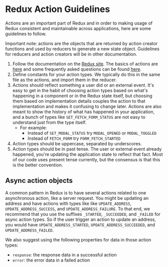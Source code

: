 # Redux Action Guidelines

Actions are an important part of Redux and in order to making usage of Redux consistent and maintainable across applications, here are some guidelines to follow.

Important note: actions are the objects that are returned by action creator functions and used by reducers to generate a new state object. Guidelines for reducers and action creators will be in other documentation.

1. Follow the documentation on the [Redux site](https://redux.js.org). The basics of actions are [here](https://redux.js.org/basics/actions) and some frequently asked questions can be found [here](https://redux.js.org/faq/actions).
2. Define constants for your action types. We typically do this in the same file as the actions, and import them in the reducer.
3. Actions should reflect something a user did or an external event. It's easy to get in the habit of choosing action types based on what's happening in a component or in the Redux state itself, but choosing them based on implementation details couples the action to that implementation and makes it confusing to change later. Actions are also meant to show the history of what has happened in your application, and a bunch of types like `SET_FETCH_FORM_STATUS` are not easy to understand just from the type itself.
   - For example:
      - Instead of `SET_MODAL_STATUS` try `MODAL_OPENED` or `MODAL_TOGGLED`
      - Instead of `FETCH_FORM` try `FORM_FETCH_STARTED`
4. Action types should be uppercase, separated by underscores.
4. Action types should be in past tense. The user or external event already happened, you're updating the application state to reflect that fact. Most of our code uses present tense currently, but the consensus is that this is the better convention.

## Async action objects

A common pattern in Redux is to have several actions related to one asynchronous action, like a server request. You might be updating an address and have actions with types like like `UPDATE_ADDRESS`, `UPDATE_ADDRESS_SUCCESS`, and `UPDATE_ADDRESS_FAILURE`. To that end, we recommend that you use the suffixes `_STARTED`, `_SUCCEEDED`, and `_FAILED` for async action types. So if the user trigger an action to update an address, you would have `UPDATE_ADDRESS_STARTED`, `UPDATE_ADDRESS_SUCCEEDED`, and `UPDATE_ADDRESS_FAILED`.

We also suggest using the following properties for data in those action types:

- `response`: the response data in a successful action
- `error`: the error data in a failed action
